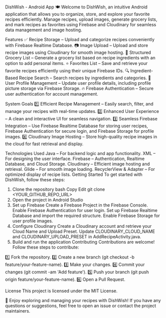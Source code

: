 DishWish - Android App 🍽️
Welcome to DishWish, an intuitive Android application that allows you to organize, store, and explore your favorite recipes efficiently. Manage recipes, upload images, generate grocery lists, and mark recipes as favorites using Firebase and Cloudinary for seamless data management and image hosting.

Features
✅ Recipe Storage – Upload and categorize recipes conveniently with Firebase Realtime Database.
📷 Image Upload – Upload and store recipe images using Cloudinary for smooth image hosting.
🛒 Structured Grocery List – Generate a grocery list based on recipe ingredients with an option to add personal items.
⭐ Favorites List – Save and retrieve your favorite recipes efficiently using their unique Firebase IDs.
🔍 Ingredient-Based Recipe Search – Search recipes by ingredients and categories.
👤 User Profile Management – Update user profile details, including profile picture storage via Firebase Storage.
🔥 Firebase Authentication – Secure user authentication for account management.

System Goals
1️⃣ Efficient Recipe Management – Easily search, filter, and manage your recipes with real-time updates.
2️⃣ Enhanced User Experience – A clean and interactive UI for seamless navigation.
3️⃣ Seamless Firebase Integration – Use Firebase Realtime Database for storing user recipes, Firebase Authentication for secure login, and Firebase Storage for profile images.
4️⃣ Cloudinary Image Hosting – Store high-quality recipe images in the cloud for fast retrieval and display.

Technologies Used
Java – For backend logic and app functionality.
XML – For designing the user interface.
Firebase – Authentication, Realtime Database, and Cloud Storage.
Cloudinary – Efficient image hosting and retrieval.
Glide – For smooth image loading.
RecyclerView & Adapter – For optimized display of recipe lists.
Getting Started
To get started with DishWish, follow these steps:

1. Clone the repository
   bash
   Copy
   Edit
   git clone <YOUR_GITHUB_REPO_URL>
2. Open the project in Android Studio
3. Set up Firebase
   Create a Firebase Project in the Firebase Console.
   Enable Firebase Authentication for user login.
   Set up Firebase Realtime Database and import the required structure.
   Enable Firebase Storage for user profile images.
4. Configure Cloudinary
   Create a Cloudinary account and retrieve your Cloud Name and Upload Preset.
   Update CLOUDINARY_CLOUD_NAME and CLOUDINARY_UPLOAD_PRESET in AddRecipeActivity.java.
5. Build and run the application
   Contributing
   Contributions are welcome! Follow these steps to contribute:

1️⃣ Fork the repository.
2️⃣ Create a new branch (git checkout -b feature/your-feature-name).
3️⃣ Make your changes.
4️⃣ Commit your changes (git commit -am 'Add feature').
5️⃣ Push your branch (git push origin feature/your-feature-name).
6️⃣ Open a Pull Request.

License
This project is licensed under the MIT License.

🚀 Enjoy exploring and managing your recipes with DishWish! If you have any questions or suggestions, feel free to open an issue or contact the project maintainers.